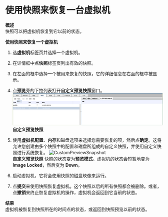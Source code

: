# 使用快照来恢复一台虚拟机

**概述**<br/>
快照可以把虚拟机恢复到它以前的状态。

**使用快照来恢复一个虚拟机**

1. 选**虚拟机**标签页并选择一个虚拟机。

2. 在详情框中点**快照**标签页列出有效的快照。

3. 在左面的框中选择一个被用来恢复的快照，它的详细信息在右面的框中被显示。

4. 点**预览**旁的下拉列表打开**自定义预览快照**窗口。
   ![snapshotCustom](../images/snapshotCustom.png)<br/>
   **自定义预览快照**

5. 使用**虚拟机配置**、**内存**和磁盘选项来选择您需要恢复的项，然后点**确定**。这将允许您创建由多个快照中的配置和磁盘所组成的自定义快照，并使用自定义快照进行系统恢复。
   ![CustomPreviewSnapshot](../images/CustomPreviewSnapshot.png)<br/>
   **自定义预览快照**
   快照的状态变为**预览模式**。虚拟机的状态会短暂地变为 **Image Locked**，然后变为 **Down**。

6. 启动虚拟机，它将会使用快照的磁盘映像来运行。

7. 点**提交**来使用快照恢复虚拟机。这个快照以后的所有快照都会被删除。或者，点**撤销**来终止恢复虚拟机的操作，虚拟机会返回到它当前的状态。
 
**结果**<br/>
虚拟机被恢复到快照所在的时间点的状态，或返回到快照预览以前的状态。

